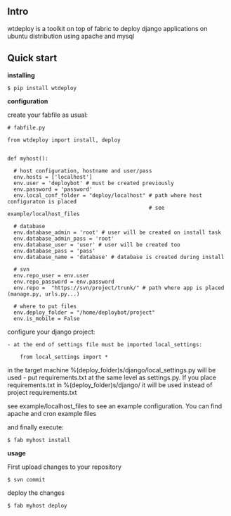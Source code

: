 

Intro
-----
wtdeploy is a toolkit on top of fabric to deploy django applications on ubuntu distribution using apache and mysql

Quick start
-----------

**installing**

    $ pip install wtdeploy

**configuration**

create your fabfile as usual:

    # fabfile.py
 
    from wtdeploy import install, deploy


    def myhost():

      # host configuration, hostname and user/pass
      env.hosts = ['localhost']
      env.user = 'deploybot' # must be created previously
      env.password = 'password' 
      env.local_conf_folder = "deploy/localhost" # path where host configuraton is placed
                                                 # see example/localhost_files

      # database
      env.database_admin = 'root' # user will be created on install task
      env.database_admin_pass = 'root' 
      env.database_user = 'user' # user will be created too
      env.database_pass = 'pass'
      env.database_name = 'database' # database is created during install

      # svn 
      env.repo_user = env.user
      env.repo_password = env.password
      env.repo =  "https://svn/project/trunk/" # path where app is placed (manage.py, urls.py...)

      # where to put files
      env.deploy_folder = "/home/deploybot/project"
      env.is_mobile = False

configure your django project:
    
    - at the end of settings file must be imported local_settings:
        
        from local_settings import *

in the target machine %(deploy_folder)s/django/local_settings.py will be used
    - put requirements.txt at the same level as settings.py. If you place requirements.txt in %(deploy_folder)s/django/ it will be used instead of project requirements.txt

see example/localhost_files to see an example configuration. You can find apache and cron example files
    

and finally execute:

    $ fab myhost install

**usage**

First upload changes to your repository

    $ svn commit

deploy the changes

    $ fab myhost deploy





